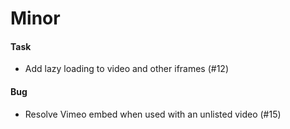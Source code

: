 # Minor

#### Task

- Add lazy loading to video and other iframes (#12)

#### Bug

- Resolve Vimeo embed when used with an unlisted video (#15)
